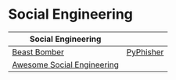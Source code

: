 # Social Engineering

| Social Engineering                                                                 |                                                     |
| ---------------------------------------------------------------------------------- | --------------------------------------------------- |
| [Beast Bomber](https://gitlab.com/ebankoff/Beast\_Bomber)                          | [PyPhisher](https://github.com/KasRoudra/PyPhisher) |
| [Awesome Social Engineering](https://github.com/v2-dev/awesome-social-engineering) |                                                     |
